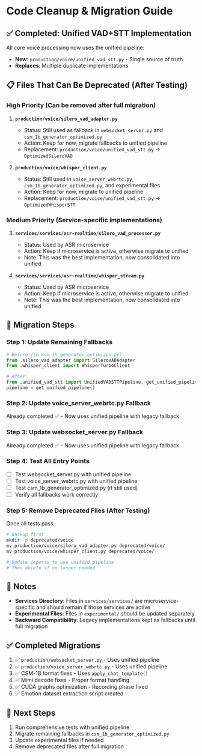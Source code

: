 # Code Cleanup & Migration Guide

## ✅ Completed: Unified VAD+STT Implementation

All core voice processing now uses the unified pipeline:
- **New**: `production/voice/unified_vad_stt.py` - Single source of truth
- **Replaces**: Multiple duplicate implementations

## 📋 Files That Can Be Deprecated (After Testing)

### High Priority (Can be removed after full migration)
1. **`production/voice/silero_vad_adapter.py`**
   - Status: Still used as fallback in `websocket_server.py` and `csm_1b_generator_optimized.py`
   - Action: Keep for now, migrate fallbacks to unified pipeline
   - Replacement: `production/voice/unified_vad_stt.py` → `OptimizedSileroVAD`

2. **`production/voice/whisper_client.py`**
   - Status: Still used in `voice_server_webrtc.py`, `csm_1b_generator_optimized.py`, and experimental files
   - Action: Keep for now, migrate to unified pipeline
   - Replacement: `production/voice/unified_vad_stt.py` → `OptimizedWhisperSTT`

### Medium Priority (Service-specific implementations)
3. **`services/services/asr-realtime/silero_vad_processor.py`**
   - Status: Used by ASR microservice
   - Action: Keep if microservice is active, otherwise migrate to unified
   - Note: This was the best implementation, now consolidated into unified

4. **`services/services/asr-realtime/whisper_stream.py`**
   - Status: Used by ASR microservice
   - Action: Keep if microservice is active, otherwise migrate to unified
   - Note: This was the best implementation, now consolidated into unified

## 🚀 Migration Steps

### Step 1: Update Remaining Fallbacks
```python
# Before (in csm_1b_generator_optimized.py):
from .silero_vad_adapter import SileroVADAdapter
from .whisper_client import WhisperTurboClient

# After:
from .unified_vad_stt import UnifiedVADSTTPipeline, get_unified_pipeline
pipeline = get_unified_pipeline()
```

### Step 2: Update voice_server_webrtc.py Fallback
Already completed ✅ - Now uses unified pipeline with legacy fallback

### Step 3: Update websocket_server.py Fallback
Already completed ✅ - Now uses unified pipeline with legacy fallback

### Step 4: Test All Entry Points
- [ ] Test websocket_server.py with unified pipeline
- [ ] Test voice_server_webrtc.py with unified pipeline
- [ ] Test csm_1b_generator_optimized.py (if still used)
- [ ] Verify all fallbacks work correctly

### Step 5: Remove Deprecated Files (After Testing)
Once all tests pass:
```bash
# Backup first
mkdir -p deprecated/voice
mv production/voice/silero_vad_adapter.py deprecated/voice/
mv production/voice/whisper_client.py deprecated/voice/

# Update imports to use unified pipeline
# Then delete if no longer needed
```

## 📝 Notes

- **Services Directory**: Files in `services/services/` are microservice-specific and should remain if those services are active
- **Experimental Files**: Files in `experimental/` should be updated separately
- **Backward Compatibility**: Legacy implementations kept as fallbacks until full migration

## ✅ Completed Migrations

1. ✅ `production/websocket_server.py` - Uses unified pipeline
2. ✅ `production/voice_server_webrtc.py` - Uses unified pipeline
3. ✅ CSM-1B format fixes - Uses `apply_chat_template()`
4. ✅ Mimi decode fixes - Proper format handling
5. ✅ CUDA graphs optimization - Recording phase fixed
6. ✅ Emotion dataset extraction script created

## 🎯 Next Steps

1. Run comprehensive tests with unified pipeline
2. Migrate remaining fallbacks in `csm_1b_generator_optimized.py`
3. Update experimental files if needed
4. Remove deprecated files after full migration

